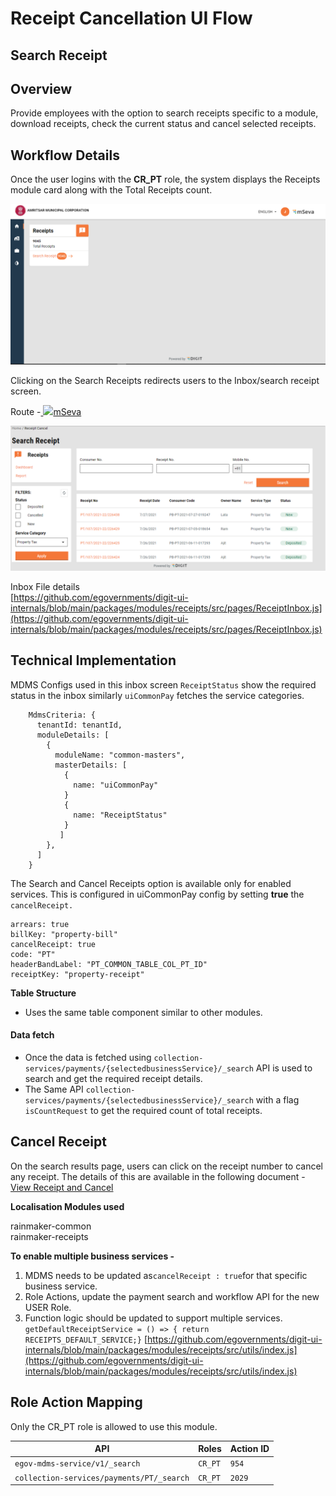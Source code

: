 # Receipt Cancellation UI Flow

## **Search Receipt**

## **Overview**

Provide employees with the option to search receipts specific to a module, download receipts, check the current status and cancel selected receipts.

## Workflow Details

Once the user logins with the **CR\_PT** role, the system displays the Receipts module card along with the  Total Receipts count.

![](<../../../../../.gitbook/assets/image (131).png>)

Clicking on the Search Receipts redirects users to the Inbox/search receipt screen.

Route -[ ![](https://cdn.jsdelivr.net/npm/@egovernments/digit-ui-css/img/browser-icon.png)mSeva](https://qa.digit.org/digit-ui/employee/receipts/inbox)

![](<../../../../../.gitbook/assets/image (185).png>)

Inbox File details\
[https://github.com/egovernments/digit-ui-internals/blob/main/packages/modules/receipts/src/pages/ReceiptInbox.js](https://github.com/egovernments/digit-ui-internals/blob/main/packages/modules/receipts/src/pages/ReceiptInbox.js)

## Technical Implementation

MDMS Configs used in this inbox screen `ReceiptStatus` show the required status in the inbox similarly `uiCommonPay` fetches the service categories.

```
    MdmsCriteria: {
      tenantId: tenantId,
      moduleDetails: [
        {
          moduleName: "common-masters",
          masterDetails: [
            {
              name: "uiCommonPay"
            }
            {
              name: "ReceiptStatus"
            }
           ]
        },
      ]
    }
```

The Search and Cancel Receipts option is available only for enabled services. This is configured in uiCommonPay config by setting **true** the `cancelReceipt.`

```
arrears: true
billKey: "property-bill"
cancelReceipt: true
code: "PT"
headerBandLabel: "PT_COMMON_TABLE_COL_PT_ID"
receiptKey: "property-receipt"
```

**Table Structure**

* Uses the same table component similar to other modules.

#### Data fetch <a href="#data-fetch" id="data-fetch"></a>

* Once the data is fetched using `collection-services/payments/{selectedbusinessService}/_search` API is used to search and get the required receipt details.
* The Same API `collection-services/payments/{selectedbusinessService}/_search` with a flag `isCountRequest` to get the required count of total receipts.

## **Cancel Receipt**

On the search results page, users can click on the receipt number to cancel any receipt. The details of this are available in the following document - [View Receipt and Cancel](view-receipt-cancel-ui-flow.md)

**Localisation Modules used**

rainmaker-common\
rainmaker-receipts

**To enable multiple business services -**

1. MDMS needs to be updated as`cancelReceipt : true`for that specific business service.
2. Role Actions, update the payment search and workflow API for the new USER Role.
3. Function logic should be updated to support multiple services. `getDefaultReceiptService = () => { return RECEIPTS_DEFAULT_SERVICE;}` [https://github.com/egovernments/digit-ui-internals/blob/main/packages/modules/receipts/src/utils/index.js](https://github.com/egovernments/digit-ui-internals/blob/main/packages/modules/receipts/src/utils/index.js)

## **Role Action Mapping**

Only the CR\_PT role is allowed to use this module.

| API                                       | Roles   | Action ID |
| ----------------------------------------- | ------- | --------- |
| `egov-mdms-service/v1/_search`            | `CR_PT` | `954`     |
| `collection-services/payments/PT/_search` | `CR_PT` | `2029`    |
